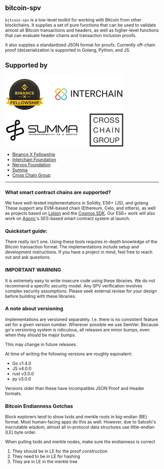 ## bitcoin-spv

`bitcoin-spv` is a low-level toolkit for working with Bitcoin from other
blockchains. It supplies a set of pure functions that can be used to validate
almost all Bitcoin transactions and headers, as well as higher-level
functions that can evaluate header chains and transaction inclusion proofs.

It also supplies a standardized JSON format for proofs. Currently off-chain
proof (de)serialization is supported in Golang, Python, and JS.

## Supported by

![Binance X Fellowship, Interchain Foundation, Summa, Cross Chain Group](./logo-group.jpg)

- [Binance X Fellowship](https://binancex.dev/fellowship.html)
- [Interchain Foundation](https://interchain.io/)
- [Nervos Foundation](https://www.nervos.org/)
- [Summa](https://summa.one)
- [Cross Chain Group](https://crosschain.group/)
----------

### What smart contract chains are supported?

We have well-tested implementations in Solidty, ES6+ (JS), and golang.
These support any EVM-based chain (Ethereum, Celo, and others), as well as
projects based on [Lotion](https://github.com/nomic-io/lotion) and the
[Cosmos SDK](https://github.com/cosmos/cosmos-sdk/). Our ES6+ work will also
work on [Agoric](https://agoric.com/)'s SES-based smart contract system at
launch.

### Quickstart guide:

There really isn't one. Using these tools requires in-depth knowledge of the
Bitcoin transaction format. The implementations include setup and development
instructions. If you have a project in mind, feel free to reach out and ask
questions.

### IMPORTANT WARNING

It is extremely easy to write insecure code using these libraries. We do not
recommend a specific security model. Any SPV verification involves complex
security assumptions. Please seek external review for your design before
building with these libraries.

### A note about versioning

Implementations are versioned separately. I.e. there is no consistent feature
set for a given version number. Wherever possible we use SemVer. Because go's
versioning system is ridiculous, all releases are minor bumps, even when they
should be major bumps.

This may change in future releases.

At time of writing the following versions are roughly equivalent:
- Go v1.4.0
- JS v4.0.0
- rust v3.0.0
- py v3.0.0

Versions older than these have incompatible JSON Proof and Header formats.


### Bitcoin Endianness Gotchas
Block explorers tend to show txids and merkle roots in big-endian (BE) format.
Most human-facing apps do this as well. However, due to Satoshi's inscrutable
wisdom, almost all in-protocol data structures use little-endian (LE) byte
order.

When pulling txids and merkle nodes, make sure the endianness is correct

1. They should be in LE for the proof construction
1. They need to be in LE for hashing
1. They are in LE in the merkle tree
